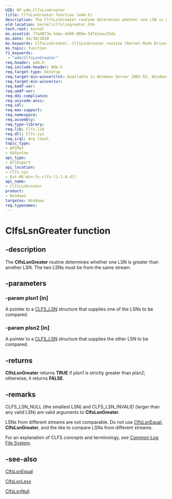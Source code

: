 ```yaml
---
UID: NF:wdm.ClfsLsnGreater
title: ClfsLsnGreater function (wdm.h)
description: The ClfsLsnGreater routine determines whether one LSN is greater than another LSN. The two LSNs must be from the same stream.
old-location: kernel\clfslsngreater.htm
tech.root: kernel
ms.assetid: 77ad073e-5dac-4d89-869e-547e1aec25da
ms.date: 04/30/2018
ms.keywords: ClfsLsnGreater, ClfsLsnGreater routine [Kernel-Mode Driver Architecture], Clfs_e258803f-9e95-4601-9b4e-2d775836864b.xml, kernel.clfslsngreater, wdm/ClfsLsnGreater
ms.topic: function
f1_keywords:
 - "wdm/ClfsLsnGreater"
req.header: wdm.h
req.include-header: Wdm.h
req.target-type: Desktop
req.target-min-winverclnt: Available in Windows Server 2003 R2, Windows Vista, and later versions of Windows.
req.target-min-winversvr: 
req.kmdf-ver: 
req.umdf-ver: 
req.ddi-compliance: 
req.unicode-ansi: 
req.idl: 
req.max-support: 
req.namespace: 
req.assembly: 
req.type-library: 
req.lib: Clfs.lib
req.dll: Clfs.sys
req.irql: Any level
topic_type:
- APIRef
- kbSyntax
api_type:
- DllExport
api_location:
- Clfs.sys
- Ext-MS-Win-fs-clfs-l1-1-0.dll
api_name:
- ClfsLsnGreater
product:
- Windows
targetos: Windows
req.typenames: 
---
```


# ClfsLsnGreater function


## -description


The <b>ClfsLsnGreater</b> routine determines whether one LSN is greater than another LSN. The two LSNs must be from the same stream.


## -parameters




### -param plsn1 [in]

A pointer to a <a href="https://docs.microsoft.com/windows-hardware/drivers/ddi/wdm/ns-wdm-_cls_lsn">CLFS_LSN</a> structure that supplies one of the LSNs to be compared.


### -param plsn2 [in]

A pointer to a <a href="https://docs.microsoft.com/windows-hardware/drivers/ddi/wdm/ns-wdm-_cls_lsn">CLFS_LSN</a> structure that supplies the other LSN to be compared.


## -returns



<b>ClfsLsnGreater</b> returns <b>TRUE</b> if <i>plsn1</i> is strictly greater than <i>plsn2</i>; otherwise, it returns <b>FALSE</b>.




## -remarks



CLFS_LSN_NULL (the smallest LSN) and CLFS_LSN_INVALID (larger than any valid LSN) are valid arguments to <b>ClfsLsnGreater</b>.

LSNs from different streams are not comparable. Do not use <a href="https://docs.microsoft.com/windows-hardware/drivers/ddi/wdm/nf-wdm-clfslsnequal">ClfsLsnEqual</a>, <b>ClfsLsnGreater</b>, and the like to compare LSNs from different streams.

For an explanation of CLFS concepts and terminology, see <a href="https://docs.microsoft.com/windows-hardware/drivers/kernel/using-common-log-file-system">Common Log File System</a>. 




## -see-also




<a href="https://docs.microsoft.com/windows-hardware/drivers/ddi/wdm/nf-wdm-clfslsnequal">ClfsLsnEqual</a>



<a href="https://docs.microsoft.com/windows-hardware/drivers/ddi/wdm/nf-wdm-clfslsnless">ClfsLsnLess</a>



<a href="https://docs.microsoft.com/windows-hardware/drivers/ddi/wdm/nf-wdm-clfslsnnull">ClfsLsnNull</a>
 

 

